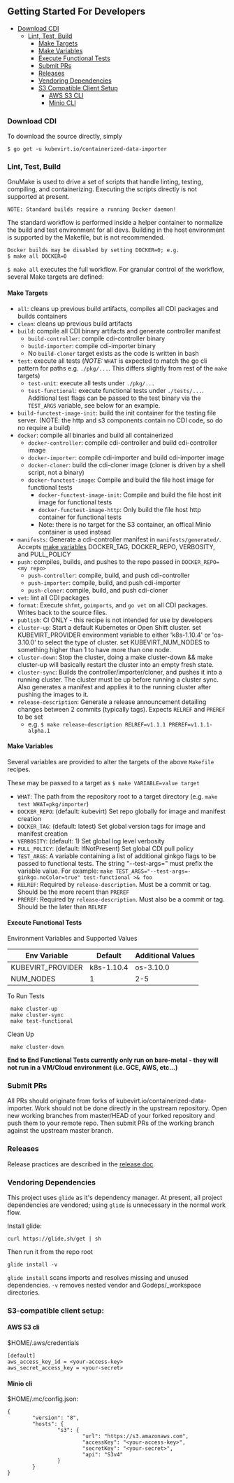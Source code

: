 ## Getting Started For Developers

* [Download CDI](#download-cdi)
    * [Lint, Test, Build](#lint-test-build)
        * [Make Targets](#make-targets)
        * [Make Variables](#make-variables)
        * [Execute Functional Tests](#execute-functional-tests)
        * [Submit PRs](#submit-prs)
        * [Releases](#releases)
        * [Vendoring Dependencies](#vendoring-dependencies)
        * [S3 Compatible Client Setup](#s3-compatible-client-setup)
            * [AWS S3 CLI](#aws-s3-cli)
            * [Minio CLI](#minio-cli)

### Download CDI

To download the source directly, simply

`$ go get -u kubevirt.io/containerized-data-importer`

### Lint, Test, Build

GnuMake is used to drive a set of scripts that handle linting, testing, compiling, and containerizing.  Executing the scripts directly is not supported at present.

    NOTE: Standard builds require a running Docker daemon!

The standard workflow is performed inside a helper container to normalize the build and test environment for all devs.  Building in the host environment is supported by the Makefile, but is not recommended.

    Docker builds may be disabled by setting DOCKER=0; e.g.
    $ make all DOCKER=0

`$ make all` executes the full workflow.  For granular control of the workflow, several Make targets are defined:

#### Make Targets

- `all`: cleans up previous build artifacts, compiles all CDI packages and builds containers
- `clean`: cleans up previous build artifacts
- `build`: compile all CDI binary artifacts and generate controller manifest
    - `build-controller`: compile cdi-controller binary
    - `build-importer`: compile cdi-importer binary
    - No `build-cloner` target exists as the code is written in bash
- `test`: execute all tests (_NOTE:_ `WHAT` is expected to match the go cli pattern for paths e.g. `./pkg/...`.  This differs slightly from rest of the `make` targets)
    - `test-unit`: execute all tests under `./pkg/...`
    - `test-functional`: execute functional tests under `./tests/...`. Additional test flags can be passed to the test binary via the `TEST_ARGS` variable, see below for an example.
- `build-functest-image-init`: build the init container for the testing file server. (NOTE: the http and s3 components contain no CDI code, so do no require a build)
- `docker`: compile all binaries and build all containerized
    - `docker-controller`: compile cdi-controller and build cdi-controller image
    - `docker-importer`: compile cdi-importer and build cdi-importer image
    - `docker-cloner`: build the cdi-cloner image (cloner is driven by a shell script, not a binary)
    - `docker-functest-image`: Compile and build the file host image for functional tests
        - `docker-functest-image-init`: Compile and build the file host init image for functional tests
        - `docker-functest-image-http`: Only build the file host http container for functional tests
        - Note: there is no target for the S3 container, an offical Minio container is used instead
- `manifests`: Generate a cdi-controller manifest in `manifests/generated/`.  Accepts [make variables](#make-variables) DOCKER_TAG, DOCKER_REPO, VERBOSITY, and PULL_POLICY
- `push`: compiles, builds, and pushes to the repo passed in `DOCKER_REPO=<my repo>`
    - `push-controller`: compile, build, and push cdi-controller
    - `push-importer`: compile, build, and push cdi-importer
    - `push-cloner`: compile, build, and push cdi-cloner
- `vet`: lint all CDI packages
- `format`: Execute `shfmt`, `goimports`, and `go vet` on all CDI packages.  Writes back to the source files.
- `publish`: CI ONLY - this recipe is not intended for use by developers
- `cluster-up`: Start a default Kubernetes or Open Shift cluster. set KUBEVIRT_PROVIDER environment variable to either 'k8s-1.10.4' or 'os-3.10.0' to select the type of cluster. set KUBEVIRT_NUM_NODES to something higher than 1 to have more than one node.
- `cluster-down`: Stop the cluster, doing a make cluster-down && make cluster-up will basically restart the cluster into an empty fresh state.
- `cluster-sync`: Builds the controller/importer/cloner, and pushes it into a running cluster. The cluster must be up before running a cluster sync. Also generates a manifest and applies it to the running cluster after pushing the images to it.
- `release-description`: Generate a release announcement detailing changes between 2 commits (typically tags).  Expects `RELREF` and `PREREF` to be set
    -  e.g. `$ make release-description RELREF=v1.1.1 PREREF=v1.1.1-alpha.1`

#### Make Variables

Several variables are provided to alter the targets of the above `Makefile` recipes.

These may be passed to a target as `$ make VARIABLE=value target`

- `WHAT`:  The path from the repository root to a target directory (e.g. `make test WHAT=pkg/importer`)
- `DOCKER_REPO`: (default: kubevirt) Set repo globally for image and manifest creation
- `DOCKER_TAG`: (default: latest) Set global version tags for image and manifest creation
- `VERBOSITY`: (default: 1) Set global log level verbosity
- `PULL_POLICY`: (default: IfNotPresent) Set global CDI pull policy
- `TEST_ARGS`: A variable containing a list of additional ginkgo flags to be passed to functional tests. The string "--test-args=" must prefix the variable value. For example: `make TEST_ARGS="--test-args=-ginkgo.noColor=true" test-functional >& foo`
- `RELREF`: Required by `release-description`. Must be a commit or tag.  Should be the more recent than `PREREF`
- `PREREF`: Required by `release-description`. Must also be a commit or tag.  Should be the later than `RELREF`

#### Execute Functional Tests
Environment Variables and Supported Values

| Env Variable       | Default       | Additional Values  |
|--------------------|---------------|--------------------|
|KUBEVIRT_PROVIDER   | k8s-1.10.4    | os-3.10.0          |
|NUM_NODES           | 1             | 2-5                |

To Run Tests
```
 make cluster-up
 make cluster-sync
 make test-functional
```

Clean Up
```
 make cluster-down
```

**End to End Functional Tests currently only run on bare-metal - they will not run in a VM/Cloud environment (i.e. GCE, AWS, etc...)**

### Submit PRs

All PRs should originate from forks of kubevirt.io/containerized-data-importer.  Work should not be done directly in the upstream repository.  Open new working branches from master/HEAD of your forked repository and push them to your remote repo.  Then submit PRs of the working branch against the upstream master branch.

### Releases

Release practices are described in the [release doc](/doc/releases.md).

### Vendoring Dependencies

This project uses `glide` as it's dependency manager.  At present, all project dependencies are vendored; using `glide` is unnecessary in the normal work flow.

Install glide:

`curl https://glide.sh/get | sh`

Then run it from the repo root

`glide install -v`

`glide install` scans imports and resolves missing and unused dependencies. `-v` removes nested vendor and Godeps/_workspace directories.

### S3-compatible client setup:

#### AWS S3 cli
$HOME/.aws/credentials
```
[default]
aws_access_key_id = <your-access-key>
aws_secret_access_key = <your-secret>
```

#### Minio cli

$HOME/.mc/config.json:
```
{
        "version": "8",
        "hosts": {
                "s3": {
                        "url": "https://s3.amazonaws.com",
                        "accessKey": "<your-access-key>",
                        "secretKey": "<your-secret>",
                        "api": "S3v4"
                }
        }
}
```
